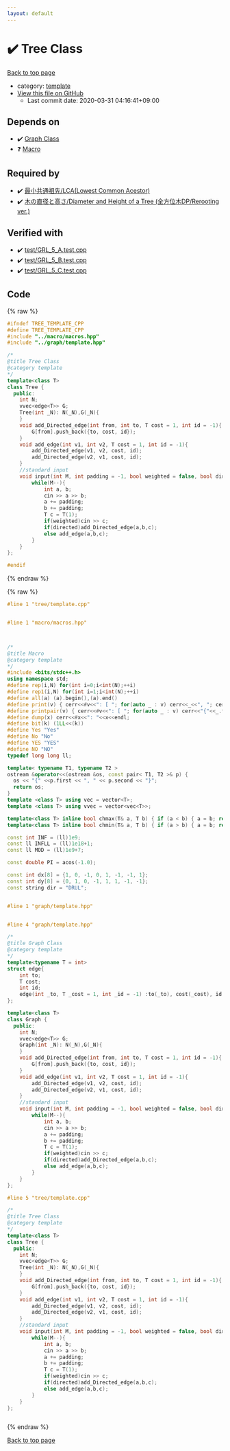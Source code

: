 ```yaml
---
layout: default
---
```


<!-- mathjax config similar to math.stackexchange -->
<script type="text/javascript" async
  src="https://cdnjs.cloudflare.com/ajax/libs/mathjax/2.7.5/MathJax.js?config=TeX-MML-AM_CHTML">
</script>
<script type="text/x-mathjax-config">
  MathJax.Hub.Config({
    TeX: { equationNumbers: { autoNumber: "AMS" }},
    tex2jax: {
      inlineMath: [ ['$','$'] ],
      processEscapes: true
    },
    "HTML-CSS": { matchFontHeight: false },
    displayAlign: "left",
    displayIndent: "2em"
  });
</script>

<script type="text/javascript" src="https://cdnjs.cloudflare.com/ajax/libs/jquery/3.4.1/jquery.min.js"></script>
<script src="https://cdn.jsdelivr.net/npm/jquery-balloon-js@1.1.2/jquery.balloon.min.js" integrity="sha256-ZEYs9VrgAeNuPvs15E39OsyOJaIkXEEt10fzxJ20+2I=" crossorigin="anonymous"></script>
<script type="text/javascript" src="../../assets/js/copy-button.js"></script>
<link rel="stylesheet" href="../../assets/css/copy-button.css" />


# :heavy_check_mark: Tree Class

<a href="../../index.html">Back to top page</a>

* category: <a href="../../index.html#66f6181bcb4cff4cd38fbc804a036db6">template</a>
* <a href="{{ site.github.repository_url }}/blob/master/tree/template.cpp">View this file on GitHub</a>
    - Last commit date: 2020-03-31 04:16:41+09:00




## Depends on

* :heavy_check_mark: <a href="../graph/template.hpp.html">Graph Class</a>
* :question: <a href="../macro/macros.hpp.html">Macro</a>


## Required by

* :heavy_check_mark: <a href="lca.cpp.html">最小共通祖先/LCA(Lowest Common Acestor)</a>
* :heavy_check_mark: <a href="tree-diameter-height.cpp.html">木の直径と高さ/Diameter and Height of a Tree (全方位木DP/Rerooting ver.)</a>


## Verified with

* :heavy_check_mark: <a href="../../verify/test/GRL_5_A.test.cpp.html">test/GRL_5_A.test.cpp</a>
* :heavy_check_mark: <a href="../../verify/test/GRL_5_B.test.cpp.html">test/GRL_5_B.test.cpp</a>
* :heavy_check_mark: <a href="../../verify/test/GRL_5_C.test.cpp.html">test/GRL_5_C.test.cpp</a>


## Code

<a id="unbundled"></a>
{% raw %}
```cpp
#ifndef TREE_TEMPLATE_CPP
#define TREE_TEMPLATE_CPP
#include "../macro/macros.hpp"
#include "../graph/template.hpp"

/*
@title Tree Class
@category template
*/
template<class T>
class Tree {
  public:
    int N;
    vvec<edge<T>> G;
    Tree(int _N): N(_N),G(_N){
    }
    void add_Directed_edge(int from, int to, T cost = 1, int id = -1){
        G[from].push_back({to, cost, id});
    }
    void add_edge(int v1, int v2, T cost = 1, int id = -1){
        add_Directed_edge(v1, v2, cost, id);
        add_Directed_edge(v2, v1, cost, id);
    }
    //standard input
    void input(int M, int padding = -1, bool weighted = false, bool directed = false){
        while(M--){
            int a, b;
            cin >> a >> b;
            a += padding;
            b += padding;
            T c = T(1);
            if(weighted)cin >> c;
            if(directed)add_Directed_edge(a,b,c);
            else add_edge(a,b,c);
        }
    }
};

#endif
```
{% endraw %}

<a id="bundled"></a>
{% raw %}
```cpp
#line 1 "tree/template.cpp"


#line 1 "macro/macros.hpp"



/*
@title Macro
@category template
*/
#include <bits/stdc++.h>
using namespace std;
#define rep(i,N) for(int i=0;i<int(N);++i)
#define rep1(i,N) for(int i=1;i<int(N);++i)
#define all(a) (a).begin(),(a).end()
#define print(v) { cerr<<#v<<": [ "; for(auto _ : v) cerr<<_<<", "; cerr<<"]"<<endl; }
#define printpair(v) { cerr<<#v<<": [ "; for(auto _ : v) cerr<<"{"<<_.first<<","<<_.second<<"}"<<", "; cerr<<"]"<<endl; }
#define dump(x) cerr<<#x<<": "<<x<<endl;
#define bit(k) (1LL<<(k))
#define Yes "Yes"
#define No "No"
#define YES "YES"
#define NO "NO"
typedef long long ll;

template< typename T1, typename T2 >
ostream &operator<<(ostream &os, const pair< T1, T2 >& p) {
  os << "{" <<p.first << ", " << p.second << "}";
  return os;
}
template <class T> using vec = vector<T>;
template <class T> using vvec = vector<vec<T>>;

template<class T> inline bool chmax(T& a, T b) { if (a < b) { a = b; return true; } return false; }
template<class T> inline bool chmin(T& a, T b) { if (a > b) { a = b; return true; } return false; }

const int INF = (ll)1e9;
const ll INFLL = (ll)1e18+1;
const ll MOD = (ll)1e9+7;

const double PI = acos(-1.0);

const int dx[8] = {1, 0, -1, 0, 1, -1, -1, 1};
const int dy[8] = {0, 1, 0, -1, 1, 1, -1, -1};
const string dir = "DRUL";


#line 1 "graph/template.hpp"


#line 4 "graph/template.hpp"

/*
@title Graph Class
@category template
*/
template<typename T = int>
struct edge{
    int to;
    T cost;
    int id;
    edge(int _to, T _cost = 1, int _id = -1) :to(_to), cost(_cost), id(_id) {}
};

template<class T>
class Graph {
  public:
    int N;
    vvec<edge<T>> G;
    Graph(int _N): N(_N),G(_N){
    }
    void add_Directed_edge(int from, int to, T cost = 1, int id = -1){
        G[from].push_back({to, cost, id});
    }
    void add_edge(int v1, int v2, T cost = 1, int id = -1){
        add_Directed_edge(v1, v2, cost, id);
        add_Directed_edge(v2, v1, cost, id);
    }
    //standard input
    void input(int M, int padding = -1, bool weighted = false, bool directed = false){
        while(M--){
            int a, b;
            cin >> a >> b;
            a += padding;
            b += padding;
            T c = T(1);
            if(weighted)cin >> c;
            if(directed)add_Directed_edge(a,b,c);
            else add_edge(a,b,c);
        }
    }
};

#line 5 "tree/template.cpp"

/*
@title Tree Class
@category template
*/
template<class T>
class Tree {
  public:
    int N;
    vvec<edge<T>> G;
    Tree(int _N): N(_N),G(_N){
    }
    void add_Directed_edge(int from, int to, T cost = 1, int id = -1){
        G[from].push_back({to, cost, id});
    }
    void add_edge(int v1, int v2, T cost = 1, int id = -1){
        add_Directed_edge(v1, v2, cost, id);
        add_Directed_edge(v2, v1, cost, id);
    }
    //standard input
    void input(int M, int padding = -1, bool weighted = false, bool directed = false){
        while(M--){
            int a, b;
            cin >> a >> b;
            a += padding;
            b += padding;
            T c = T(1);
            if(weighted)cin >> c;
            if(directed)add_Directed_edge(a,b,c);
            else add_edge(a,b,c);
        }
    }
};



```
{% endraw %}

<a href="../../index.html">Back to top page</a>

